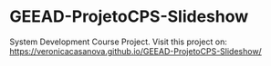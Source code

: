 # GEEAD-ProjetoCPS-Slideshow
 System Development Course Project.
 Visit this project on: https://veronicacasanova.github.io/GEEAD-ProjetoCPS-Slideshow/
